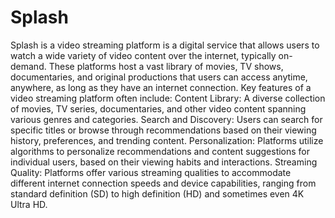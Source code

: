 # Splash
Splash is a  video streaming platform is a digital service that allows users to watch a wide variety of video content over the internet, typically on-demand. These platforms host a vast library of movies, TV shows, documentaries, and original productions that users can access anytime, anywhere, as long as they have an internet connection.
Key features of a video streaming platform often include:
    Content Library:
            A diverse collection of movies, TV series, documentaries, and other video content spanning various genres and categories.
    Search and Discovery:
            Users can search for specific titles or browse through recommendations based on their viewing history, preferences, and trending content.
    Personalization:
            Platforms utilize algorithms to personalize recommendations and content suggestions for individual users, based on their viewing habits and interactions.
    Streaming Quality: Platforms offer various streaming qualities to accommodate different internet connection speeds and device capabilities, ranging from standard definition (SD) to high definition (HD) and sometimes even 4K Ultra HD.

